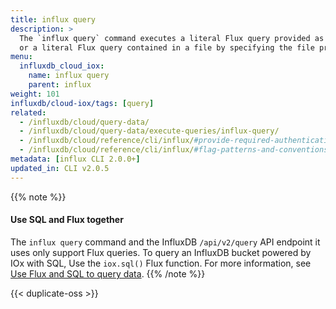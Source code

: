 ```yaml
---
title: influx query
description: >
  The `influx query` command executes a literal Flux query provided as a string
  or a literal Flux query contained in a file by specifying the file prefixed with an '@' sign.
menu:
  influxdb_cloud_iox:
    name: influx query
    parent: influx
weight: 101
influxdb/cloud-iox/tags: [query]
related:
  - /influxdb/cloud/query-data/
  - /influxdb/cloud/query-data/execute-queries/influx-query/
  - /influxdb/cloud/reference/cli/influx/#provide-required-authentication-credentials, influx CLI—Provide required authentication credentials
  - /influxdb/cloud/reference/cli/influx/#flag-patterns-and-conventions, influx CLI—Flag patterns and conventions
metadata: [influx CLI 2.0.0+]
updated_in: CLI v2.0.5
---
```


{{% note %}}
#### Use SQL and Flux together

The `influx query` command and the InfluxDB `/api/v2/query` API endpoint it uses
only support Flux queries. To query an InfluxDB bucket powered by IOx with SQL,
Use the `iox.sql()` Flux function. For more information, see
[Use Flux and SQL to query data](/influxdb/cloud-iox/query-data/flux-sql/).
{{% /note %}}

{{< duplicate-oss >}}
